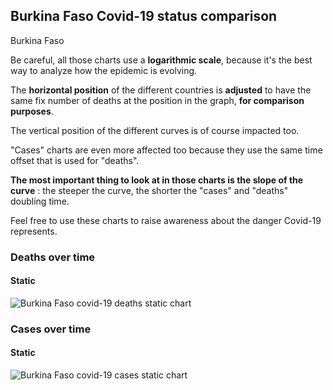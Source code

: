 ## Burkina Faso Covid-19 status comparison 

Burkina Faso



Be careful, all those charts use a **logarithmic scale**, because it's the best way to analyze how the epidemic is evolving.
 
The **horizontal position** of the different countries is **adjusted** to have the same fix number of deaths at the position in the graph, **for comparison purposes**.

The vertical position of the different curves is of course impacted too.

"Cases" charts are even more affected too because they use the same time offset that is used for "deaths".

**The most important thing to look at in those charts is the slope of the curve** : the steeper the curve, the shorter the "cases" and "deaths" doubling time.

Feel free to use these charts to raise awareness about the danger Covid-19 represents. 


 
### Deaths over time
 
#### Static
![Burkina Faso covid-19 deaths static chart](https://raw.githubusercontent.com/madlag/coronavirus_study/master/notebooks/graphs/2020-03-25/countries/Burkina_Faso/2020-03-25_Burkina_Faso_deaths.png "Burkina Faso covid-19 deaths static chart")   

 
### Cases over time
 
#### Static
![Burkina Faso covid-19 cases static chart](https://raw.githubusercontent.com/madlag/coronavirus_study/master/notebooks/graphs/2020-03-25/countries/Burkina_Faso/2020-03-25_Burkina_Faso_cases.png "Burkina Faso covid-19 cases static chart")   

